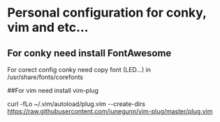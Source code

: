 # Personal configuration for conky, vim and etc...
## For conky need install FontAwesome

For corect config conky need copy font (LED...) in /usr/share/fonts/corefonts

##For vim need install vim-plug

curl -fLo ~/.vim/autoload/plug.vim --create-dirs \
    https://raw.githubusercontent.com/junegunn/vim-plug/master/plug.vim
